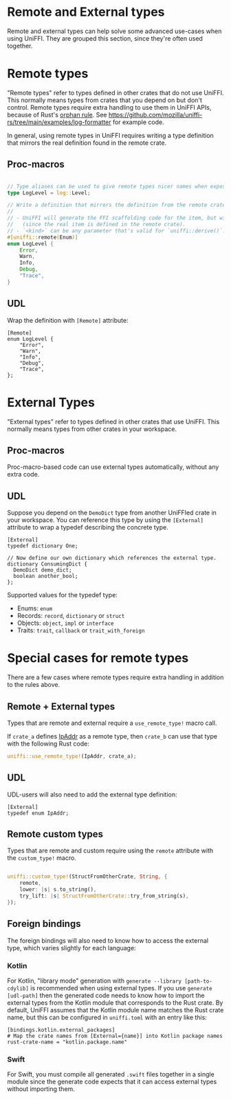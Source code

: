 # Remote and External types

Remote and external types can help solve some advanced use-cases when using UniFFI.
They are grouped this section, since they're often used together.

# Remote types

"Remote types" refer to types defined in other crates that do not use UniFFI.
This normally means types from crates that you depend on but don't control.
Remote types require extra handling to use them in UniFFI APIs, because of Rust's [orphan rule](https://doc.rust-lang.org/book/traits.html#rules-for-implementing-traits).
See https://github.com/mozilla/uniffi-rs/tree/main/examples/log-formatter for example code.

In general, using remote types in UniFFI requires writing a type definition that mirrors the real definition found in the remote crate.

## Proc-macros

```rust

// Type aliases can be used to give remote types nicer names when exposed in the UniFFI api.
type LogLevel = log::Level;

// Write a definition that mirrors the definition from the remote crate and wrap it with `[uniffi::remote(<kind>)]`.
//
// - UniFFI will generate the FFI scaffolding code for the item, but will not output the item itself
//   (since the real item is defined in the remote crate).
// - `<kind>` can be any parameter that's valid for `uniffi::derive()`.
#[uniffi::remote(Enum)]
enum LogLevel {
    Error,
    Warn,
    Info,
    Debug,
    "Trace",
}
```

## UDL

Wrap the definition with `[Remote]` attribute:

```idl
[Remote]
enum LogLevel {
    "Error",
    "Warn",
    "Info",
    "Debug",
    "Trace",
};
```

# External Types

"External types" refer to types defined in other crates that use UniFFI.
This normally means types from other crates in your workspace.

## Proc-macros

Proc-macro-based code can use external types automatically, without any extra code.

## UDL

Suppose you depend on the `DemoDict` type from another UniFFIed crate in your workspace.
You can reference this type by using the `[External]` attribute to wrap a typedef describing the concrete type.

```idl
[External]
typedef dictionary One;

// Now define our own dictionary which references the external type.
dictionary ConsumingDict {
  DemoDict demo_dict;
  boolean another_bool;
};
```

Supported values for the typedef type:

* Enums: `enum`
* Records: `record`, `dictionary` or `struct`
* Objects: `object`, `impl` or `interface`
* Traits: `trait`, `callback` or `trait_with_foreign`

# Special cases for remote types

There are a few cases where remote types require extra handling in addition to the rules above.

## Remote + External types

Types that are remote and external require a `use_remote_type!` macro call.

If `crate_a` defines [IpAddr](https://doc.rust-lang.org/std/net/enum.IpAddr.html) as a remote type, then `crate_b` can use that type with the following Rust code:

```rust
uniffi::use_remote_type!(IpAddr, crate_a);
```

## UDL

UDL-users will also need to add the external type definition:

```idl
[External]
typedef enum IpAddr;
```

## Remote custom types

Types that are remote and custom require using the `remote` attribute with the `custom_type!` macro.

```rust

uniffi::custom_type!(StructFromOtherCrate, String, {
    remote,
    lower: |s| s.to_string(),
    try_lift: |s| StructFromOtherCrate::try_from_string(s),
});
```

## Foreign bindings

The foreign bindings will also need to know how to access the external type,
which varies slightly for each language:

### Kotlin

For Kotlin, "library mode" generation with `generate --library [path-to-cdylib]` is recommended when using external types.
If you use `generate [udl-path]` then the generated code needs to know how to import
the external types from the Kotlin module that corresponds to the Rust crate.
By default, UniFFI assumes that the Kotlin module name matches the Rust crate name, but this can be configured in `uniffi.toml` with an entry like this:

```
[bindings.kotlin.external_packages]
# Map the crate names from [External={name}] into Kotlin package names
rust-crate-name = "kotlin.package.name"
```

### Swift

For Swift, you must compile all generated `.swift` files together in a single
module since the generate code expects that it can access external types
without importing them.
